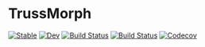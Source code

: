 # TrussMorph

[![Stable](https://img.shields.io/badge/docs-stable-blue.svg)](https://yijiangh.github.io/TrussMorph.jl/stable)
[![Dev](https://img.shields.io/badge/docs-dev-blue.svg)](https://yijiangh.github.io/TrussMorph.jl/dev)
[![Build Status](https://travis-ci.com/yijiangh/TrussMorph.jl.svg?branch=master)](https://travis-ci.com/yijiangh/TrussMorph.jl)
[![Build Status](https://ci.appveyor.com/api/projects/status/github/yijiangh/TrussMorph.jl?svg=true)](https://ci.appveyor.com/project/yijiangh/TrussMorph-jl)
[![Codecov](https://codecov.io/gh/yijiangh/TrussMorph.jl/branch/master/graph/badge.svg)](https://codecov.io/gh/yijiangh/TrussMorph.jl)
